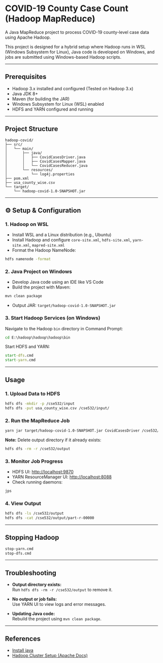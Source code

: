 # COVID-19 County Case Count (Hadoop MapReduce)

A Java MapReduce project to process COVID-19 county-level case data using Apache Hadoop.

This project is designed for a hybrid setup where Hadoop runs in WSL (Windows Subsystem for Linux), Java code is developed on Windows, and jobs are submitted using Windows-based Hadoop scripts.

---

##  Prerequisites

- Hadoop 3.x installed and configured (Tested on Hadoop 3.x)
- Java JDK 8+
- Maven (for building the JAR)
- Windows Subsystem for Linux (WSL) enabled
- HDFS and YARN configured and running

---

##  Project Structure

```
hadoop-covid/
├── src/
│   └── main/
│       ├── java/
│       │   ├── CovidCasesDriver.java
│       │   ├── CovidCasesMapper.java
│       │   └── CovidCasesReducer.java
│       └── resources/
│           └── log4j.properties
├── pom.xml
├── usa_county_wise.csv
└── target/
    └── hadoop-covid-1.0-SNAPSHOT.jar
```

---

## ⚙ Setup & Configuration

### 1. Hadoop on WSL

- Install WSL and a Linux distribution (e.g., Ubuntu)
- Install Hadoop and configure `core-site.xml`, `hdfs-site.xml`, `yarn-site.xml`, `mapred-site.xml`
- Format the Hadoop NameNode:

```bash
hdfs namenode -format
```

### 2. Java Project on Windows

- Develop Java code using an IDE like VS Code
- Build the project with Maven:

```bash
mvn clean package
```

- Output JAR: `target/hadoop-covid-1.0-SNAPSHOT.jar`

### 3. Start Hadoop Services (on Windows)

Navigate to the Hadoop `bin` directory in Command Prompt:

```cmd
cd E:\hadoop\hadoop\hadoop\bin
```

Start HDFS and YARN:

```cmd
start-dfs.cmd
start-yarn.cmd
```

---

##  Usage

### 1. Upload Data to HDFS

```bash
hdfs dfs -mkdir -p /cse532/input
hdfs dfs -put usa_county_wise.csv /cse532/input/
```

### 2. Run the MapReduce Job

```bash
yarn jar target/hadoop-covid-1.0-SNAPSHOT.jar CovidCasesDriver /cse532/input/usa_county_wise.csv /cse532/output
```

**Note:** Delete output directory if it already exists:

```bash
hdfs dfs -rm -r /cse532/output
```

### 3. Monitor Job Progress

- HDFS UI: [http://localhost:9870](http://localhost:9870)
- YARN ResourceManager UI: [http://localhost:8088](http://localhost:8088)
- Check running daemons:

```bash
jps
```

### 4. View Output

```bash
hdfs dfs -ls /cse532/output
hdfs dfs -cat /cse532/output/part-r-00000
```

---

##  Stopping Hadoop

```cmd
stop-yarn.cmd
stop-dfs.cmd
```

---

##  Troubleshooting

- **Output directory exists:**  
  Run `hdfs dfs -rm -r /cse532/output` to remove it.

- **No output or job fails:**  
  Use YARN UI to view logs and error messages.

- **Updating Java code:**  
  Rebuild the project using `mvn clean package`.

---

##  References

- [Install java](https://www.java.com/en/download/manual.jsp)
- [Hadoop Cluster Setup (Apache Docs)](https://hadoop.apache.org/docs/stable/hadoop-project-dist/hadoop-common/ClusterSetup.html)



